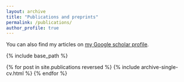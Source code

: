 ```yaml
---
layout: archive
title: "Publications and preprints"
permalink: /publications/
author_profile: true
---
```



You can also find my articles on [my Google scholar profile](https://scholar.google.com/citations?user=u0rkSl0AAAAJ&hl=en}).

{% include base_path %}

{% for post in site.publications reversed %}
  {% include archive-single-cv.html %}
{% endfor %}
